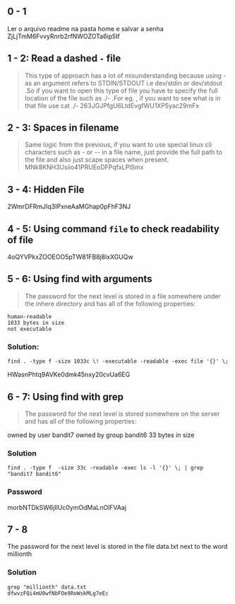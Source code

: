 ## 0 - 1
Ler o arquivo readme na pasta home e salvar a senha ZjLjTmM6FvvyRnrb2rfNWOZOTa6ip5If

## 1 - 2: Read a dashed `-` file
> This type of approach has a lot of misunderstanding because using - as an argument refers to STDIN/STDOUT i.e dev/stdin or dev/stdout .So if you want to open this type of file you have to specify the full location of the file such as ./- .For eg. , if you want to see what is in that file use cat ./-
263JGJPfgU6LtdEvgfWU1XP5yac29mFx

## 2 - 3: Spaces in filename
> Same logic from the previous, if you want to use special linux cli characters such as - or -- in a file name, just provide the full path to the file and also just scape spaces when present.
MNk8KNH3Usiio41PRUEoDFPqfxLPlSmx

## 3 - 4: Hidden File
2WmrDFRmJIq3IPxneAaMGhap0pFhF3NJ

## 4 - 5: Using command `file` to check readability of file
4oQYVPkxZOOEOO5pTW81FB8j8lxXGUQw

## 5 - 6: Using find with arguments
> The password for the next level is stored in a file somewhere under the inhere directory and has all of the following properties:

    human-readable
    1033 bytes in size
    not executable

### Solution:
```
find . -type f -size 1033c \! -executable -readable -exec file '{}' \; 
```
HWasnPhtq9AVKe0dmk45nxy20cvUa6EG
## 6 - 7: Using find with grep
> The password for the next level is stored somewhere on the server and has all of the following properties:

owned by user bandit7
owned by group bandit6
33 bytes in size

### Solution
```
find . -type f  -size 33c -readable -exec ls -l '{}' \; | grep "bandit7 bandit6"
```
### Password
morbNTDkSW6jIlUc0ymOdMaLnOlFVAaj

## 7 - 8
The password for the next level is stored in the file data.txt next to the word millionth

### Solution 
```
grep "millionth" data.txt
dfwvzFQi4mU0wfNbFOe9RoWskMLg7eEc
```

